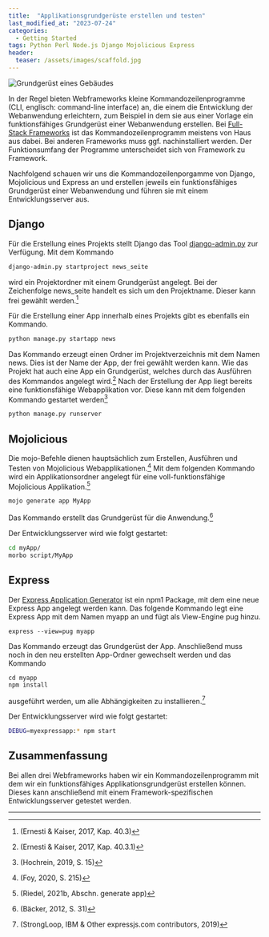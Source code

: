 ```yaml
---
title:  "Applikationsgrundgerüste erstellen und testen"
last_modified_at: "2023-07-24"
categories: 
  - Getting Started
tags: Python Perl Node.js Django Mojolicious Express
header:
  teaser: /assets/images/scaffold.jpg
---
```


<img src="{{ site.url }}{{ site.baseurl }}/assets/images/scaffold.jpg" alt="Grundgerüst eines Gebäudes">

In der Regel bieten Webframeworks kleine Kommandozeilenprogramme (CLI, englisch: command-line interface) an, die einem die Entwicklung der Webanwendung erleichtern, zum Beispiel in dem sie aus einer Vorlage ein funktionsfähiges Grundgerüst einer Webanwendung erstellen. Bei [Full-Stack Frameworks](/allgemein/was-ist-ein-webframework/#full-stack-webframeworks-vs-micro-frameworks) ist das Kommandozeilenprogramm meistens von Haus aus dabei. Bei anderen Frameworks muss ggf. nachinstalliert werden. Der Funktionsumfang der Programme unterscheidet sich von Framework zu Framework. 

Nachfolgend schauen wir uns die Kommandozeilenporgamme von Django, Mojolicious und Express an und erstellen jeweils ein funktionsfähiges Grundgerüst einer Webanwendung und führen sie mit einem Entwicklungsserver aus.

## Django 

Für die Erstellung eines Projekts stellt Django das Tool [django-admin.py](https://docs.djangoproject.com/en/4.2/ref/django-admin/) zur Verfügung. Mit dem Kommando 

```bash
django-admin.py startproject news_seite
```

wird ein Projektordner mit einem Grundgerüst angelegt. Bei der Zeichenfolge news_seite handelt es sich um den Projektname. Dieser kann frei gewählt werden.[^1]

Für die Erstellung einer App innerhalb eines Projekts gibt es ebenfalls ein Kommando.

```bash
python manage.py startapp news
```

Das Kommando erzeugt einen Ordner im Projektverzeichnis mit dem Namen news. Dies ist der Name der App, der frei gewählt werden kann. Wie das Projekt hat auch eine App ein Grundgerüst, welches durch das Ausführen des Kommandos angelegt wird.[^2] Nach der Erstellung der App liegt bereits eine funktionsfähige Webapplikation vor. Diese kann mit dem folgenden Kommando gestartet werden[^3]

```bash
python manage.py runserver
```


## Mojolicious

Die mojo-Befehle dienen hauptsächlich zum Erstellen, Ausführen und Testen von Mojolicious Webapplikationen.[^4] Mit dem folgenden Kommando wird ein Applikationsordner angelegt für eine voll-funktionsfähige Mojolicious Applikation.[^5]

```bash
mojo generate app MyApp
```
Das Kommando erstellt das Grundgerüst für die Anwendung.[^6] 

Der Entwicklungsserver wird wie folgt gestartet: 

```bash
cd myApp/
morbo script/MyApp
```

## Express

Der [Express Application Generator](https://expressjs.com/en/starter/generator.html) ist ein npm1 Package, mit dem eine neue Express App angelegt werden kann. Das folgende Kommando legt eine Express App mit dem Namen myapp an und fügt als View-Engine pug hinzu.

```
express --view=pug myapp

```
Das Kommando erzeugt das Grundgerüst der App. Anschließend muss noch in den neu erstellten App-Ordner gewechselt werden und das Kommando 

```
cd myapp
npm install

```

ausgeführt werden, um alle Abhängigkeiten zu installieren.[^7]

Der Entwicklungsserver wird wie folgt gestartet: 

```bash
DEBUG=myexpressapp:* npm start
```

## Zusammenfassung
Bei allen drei Webframeworks haben wir ein Kommandozeilenprogramm mit dem wir ein funktionsfähiges Applikationsgrundgerüst erstellen können. Dieses kann  anschließend mit einem Framework-spezifischen Entwicklungsserver getestet werden. 

--------------------------------------------------------

[^1]: (Ernesti & Kaiser, 2017, Kap. 40.3)
[^2]: (Ernesti & Kaiser, 2017, Kap. 40.3.1)
[^3]: (Hochrein, 2019, S. 15)
[^4]: (Foy, 2020, S. 215)
[^5]: (Riedel, 2021b, Abschn. generate app) 
[^6]: (Bäcker, 2012, S. 31)
[^7]: (StrongLoop, IBM & Other expressjs.com contributors, 2019)
